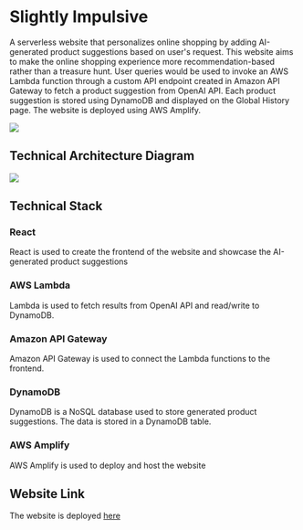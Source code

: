 # Slightly Impulsive
A serverless website that personalizes online shopping by adding AI-generated product suggestions based on user's request. This website aims to make the online shopping experience more recommendation-based rather than a treasure hunt. User queries would be used to invoke an AWS Lambda function through a custom API endpoint created in Amazon API Gateway to fetch a product suggestion from OpenAI API. Each product suggestion is stored using DynamoDB and displayed on the Global History page. The website is deployed using AWS Amplify. 

![](/images/website.png)

## Technical Architecture Diagram 
![](/images/diagram.png)

## Technical Stack 
### React
React is used to create the frontend of the website and showcase the AI-generated product suggestions

### AWS Lambda
Lambda is used to fetch results from OpenAI API and read/write to DynamoDB. 

### Amazon API Gateway
Amazon API Gateway is used to connect the Lambda functions to the frontend. 

### DynamoDB
DynamoDB is a NoSQL database used to store generated product suggestions. The data is stored in a DynamoDB table.

### AWS Amplify
AWS Amplify is used to deploy and host the website

## Website Link
The website is deployed [here](https://main.d2a8r41qu5eshh.amplifyapp.com/)






